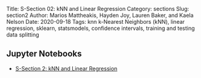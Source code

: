 Title: S-Section 02: kNN and Linear Regression
Category: sections
Slug: section2
Author: Marios Mattheakis, Hayden Joy, Lauren Baker, and Kaela Nelson
Date: 2020-09-18
Tags: knn k-Nearest Neighbors (kNN), linear regression, sklearn, statsmodels, confidence intervals, training and testing data splitting

## Jupyter Notebooks

- [S-Section 2: kNN and Linear Regression](notebook/cs109a_section_2.ipynb)
